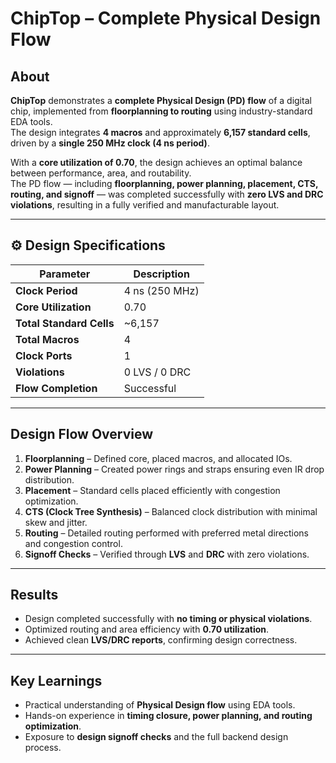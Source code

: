 # ChipTop – Complete Physical Design Flow

## About
**ChipTop** demonstrates a **complete Physical Design (PD) flow** of a digital chip, implemented from **floorplanning to routing** using industry-standard EDA tools.  
The design integrates **4 macros** and approximately **6,157 standard cells**, driven by a **single 250 MHz clock (4 ns period)**.  

With a **core utilization of 0.70**, the design achieves an optimal balance between performance, area, and routability.  
The PD flow — including **floorplanning, power planning, placement, CTS, routing, and signoff** — was completed successfully with **zero LVS and DRC violations**, resulting in a fully verified and manufacturable layout.

---

## ⚙️ Design Specifications
| Parameter | Description |
|------------|--------------|
| **Clock Period** | 4 ns (250 MHz) |
| **Core Utilization** | 0.70 |
| **Total Standard Cells** | ~6,157 |
| **Total Macros** | 4 |
| **Clock Ports** | 1 |
| **Violations** | 0 LVS / 0 DRC |
| **Flow Completion** | Successful |

---

## Design Flow Overview
1. **Floorplanning** – Defined core, placed macros, and allocated IOs.  
2. **Power Planning** – Created power rings and straps ensuring even IR drop distribution.  
3. **Placement** – Standard cells placed efficiently with congestion optimization.  
4. **CTS (Clock Tree Synthesis)** – Balanced clock distribution with minimal skew and jitter.  
5. **Routing** – Detailed routing performed with preferred metal directions and congestion control.  
6. **Signoff Checks** – Verified through **LVS** and **DRC** with zero violations.

---

## Results
- Design completed successfully with **no timing or physical violations**.  
- Optimized routing and area efficiency with **0.70 utilization**.  
- Achieved clean **LVS/DRC reports**, confirming design correctness.  

---

## Key Learnings
- Practical understanding of **Physical Design flow** using EDA tools.  
- Hands-on experience in **timing closure, power planning, and routing optimization**.  
- Exposure to **design signoff checks** and the full backend design process.
